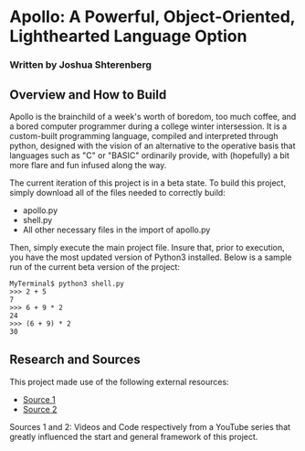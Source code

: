 # Apollo: A Powerful, Object-Oriented, Lighthearted Language Option
### Written by Joshua Shterenberg

## Overview and How to Build

Apollo is the brainchild of a week's worth of boredom, too much coffee,
and a bored computer programmer during a college winter intersession.
It is a custom-built programming language, compiled and interpreted
through python, designed with the vision of an alternative to the 
operative basis that languages such as "C" or "BASIC" ordinarily
provide, with (hopefully) a bit more flare and fun infused along the 
way.

The current iteration of this project is in a beta state. To build this
project, simply download all of the files needed to correctly build:
* apollo.py
* shell.py
* All other necessary files in the import of apollo.py

Then, simply execute the main project file. Insure that, prior to 
execution, you have the most updated version of Python3 installed.
Below is a sample run of the current beta version of the project:
```
MyTerminal$ python3 shell.py
>>> 2 + 5
7
>>> 6 + 9 * 2
24
>>> (6 + 9) * 2
30
```

## Research and Sources

This project made use of the following external resources:
* [Source 1](https://youtube.com/playlist?list=PLZQftyCk7_SdoVexSmwy_tBgs7P0b97yD)
* [Source 2](https://github.com/davidcallanan/py-myopl-code)

Sources 1 and 2: Videos and Code respectively from a YouTube series that
greatly influenced the start and general framework of this project.

